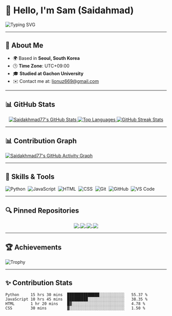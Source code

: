 # 👋 Hello, I'm Sam (Saidahmad)

![Typing SVG](https://readme-typing-svg.herokuapp.com?font=Fira+Code&size=35&pause=1000&color=38C2FF&vCenter=true&width=435&lines=Software+Engineer;Passionate+about+AI;Lifelong+Learner)

---

## 🚀 About Me

- 🌍 Based in **Seoul, South Korea**
- 🕒 **Time Zone**: UTC+09:00
- 🎓 **Studied at Gachon University**
- ✉️ Contact me at: [lionuz669@gmail.com](mailto:lionuz669@gmail.com)

---

## 📊 GitHub Stats

<div align="center">
  <!-- GitHub Stats Card with Animation -->
  <a href="https://github.com/Saidakhmad77">
    <img src="https://github-readme-stats.vercel.app/api?username=Saidakhmad77&show_icons=true&count_private=true&hide_border=true&theme=tokyonight&border_radius=10&card_width=400" alt="Saidakhmad77's GitHub Stats" />
    
  <!-- Top Languages Card with Animation -->
  <img src="https://github-readme-stats.vercel.app/api/top-langs/?username=Saidakhmad77&layout=compact&langs_count=8&hide_border=true&theme=tokyonight&border_radius=10&card_width=400" alt="Top Languages" />
    
  <!-- GitHub Streak Card with Animation -->
  <img src="https://github-readme-streak-stats.herokuapp.com/?user=Saidakhmad77&theme=tokyonight&hide_border=true&border_radius=10" alt="GitHub Streak Stats" />
  </a>
</div>

---


## 📊 Contribution Graph

[![Saidakhmad77's GitHub Activity Graph](https://github-profile-summary-cards.vercel.app/api/cards/profile-details?username=Saidakhmad77&theme=github_dark)](https://github.com/Saidakhmad77)

---
## 💼 Skills & Tools

![Python](https://img.shields.io/badge/-Python-05122A?style=flat&logo=python)&nbsp;
![JavaScript](https://img.shields.io/badge/-JavaScript-05122A?style=flat&logo=javascript)&nbsp;
![HTML](https://img.shields.io/badge/-HTML-05122A?style=flat&logo=HTML5)&nbsp;
![CSS](https://img.shields.io/badge/-CSS-05122A?style=flat&logo=CSS3&logoColor=1572B6)&nbsp;
![Git](https://img.shields.io/badge/-Git-05122A?style=flat&logo=git)&nbsp;
![GitHub](https://img.shields.io/badge/-GitHub-05122A?style=flat&logo=github)&nbsp;
![VS Code](https://img.shields.io/badge/-VS%20Code-05122A?style=flat&logo=visual-studio-code&logoColor=007ACC)&nbsp;

---


## 🔍 Pinned Repositories

<div align="center">
  <a href="https://github.com/Saidakhmad77/Blackjack_python">
    <img align="center" src="https://github-readme-stats.vercel.app/api/pin/?username=Saidakhmad77&repo=Blackjack_python&theme=radical&hide_border=true&bg_color=0D1117&title_color=38C2FF&icon_color=38C2FF" />
  </a>
  <a href="https://github.com/Saidakhmad77/Number_Guessing_game_python">
    <img align="center" src="https://github-readme-stats.vercel.app/api/pin/?username=Saidakhmad77&repo=Number_Guessing_game_python&theme=radical&hide_border=true&bg_color=0D1117&title_color=38C2FF&icon_color=38C2FF" />
  </a>
  <a href="https://github.com/Saidakhmad77/Weather_Forecast_Python">
    <img align="center" src="https://github-readme-stats.vercel.app/api/pin/?username=Saidakhmad77&repo=Weather_Forecast_Python&theme=radical&hide_border=true&bg_color=0D1117&title_color=38C2FF&icon_color=38C2FF" />
  </a>
  <a href="https://github.com/Saidakhmad77/Currency_change_converter">
    <img align="center" src="https://github-readme-stats.vercel.app/api/pin/?username=Saidakhmad77&repo=Currency_change_converter&theme=radical&hide_border=true&bg_color=0D1117&title_color=38C2FF&icon_color=38C2FF" />
  </a>
</div>

---

## 🏆 Achievements

![Trophy](https://github-profile-trophy.vercel.app/?username=Saidakhmad77&theme=onedark&no-frame=true&column=7&row=1)

---

## ✨ Contribution Stats

<!--START_SECTION:waka-->
```text
Python     15 hrs 30 mins  ██████████████░░░░░░░░░░░   55.37 %
JavaScript 10 hrs 45 mins  █████████░░░░░░░░░░░░░░░░   38.35 %
HTML       1 hr 20 mins    █▓░░░░░░░░░░░░░░░░░░░░░░░   4.78 %
CSS        30 mins         ▓░░░░░░░░░░░░░░░░░░░░░░░░   1.50 %

